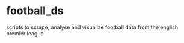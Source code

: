 # football_ds
scripts to scrape, analyse and visualize football data from the english premier league
